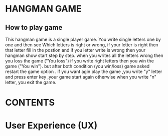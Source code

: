 
# HANGMAN GAME


## How to play game
This hangman game is a single player game. 
You write single letters one by one and then 
see Which letters is right or wrong, if your letter is 
right then that letter fill in the postion and if you letter 
write is wrong then your hangman show start step by step. when
you writes all the letters wrong then you loss the game ("You loss")
if you write right letters then you win the game ("You win"). but after both condition 
(you win/loss) game asked restart the game option . if you want agin play the game ,you write "y" letter and press enter key ,your game start again otherwise when you write "n" letter, you exit the game.

# CONTENTS

# User Experience (UX)















































































































